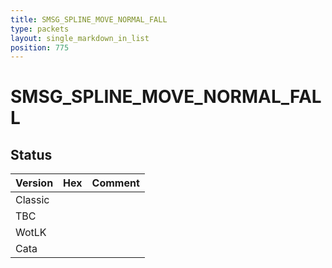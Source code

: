 ```yaml
---
title: SMSG_SPLINE_MOVE_NORMAL_FALL
type: packets
layout: single_markdown_in_list
position: 775
---
```


# SMSG_SPLINE_MOVE_NORMAL_FALL

## Status

Version | Hex | Comment
---------- | ---------- | ---------- 
Classic |  |  
TBC |  |  
WotLK |  |  
Cata |  |  
